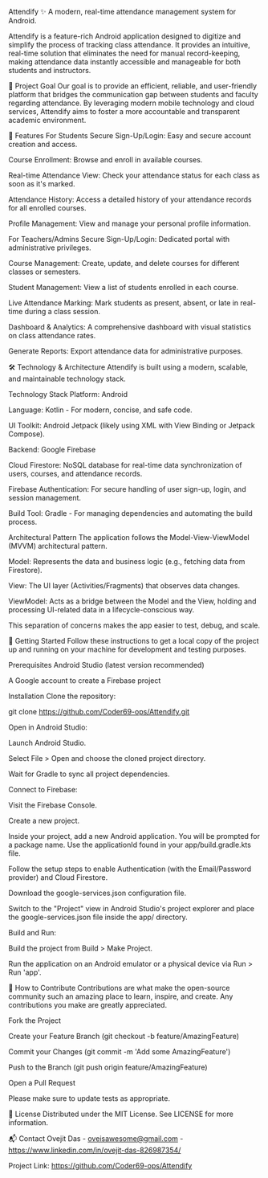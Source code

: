 Attendify ✨
A modern, real-time attendance management system for Android.

Attendify is a feature-rich Android application designed to digitize and simplify the process of tracking class attendance. It provides an intuitive, real-time solution that eliminates the need for manual record-keeping, making attendance data instantly accessible and manageable for both students and instructors.

🎯 Project Goal
Our goal is to provide an efficient, reliable, and user-friendly platform that bridges the communication gap between students and faculty regarding attendance. By leveraging modern mobile technology and cloud services, Attendify aims to foster a more accountable and transparent academic environment.

🌟 Features
For Students
Secure Sign-Up/Login: Easy and secure account creation and access.

Course Enrollment: Browse and enroll in available courses.

Real-time Attendance View: Check your attendance status for each class as soon as it's marked.

Attendance History: Access a detailed history of your attendance records for all enrolled courses.

Profile Management: View and manage your personal profile information.

For Teachers/Admins
Secure Sign-Up/Login: Dedicated portal with administrative privileges.

Course Management: Create, update, and delete courses for different classes or semesters.

Student Management: View a list of students enrolled in each course.

Live Attendance Marking: Mark students as present, absent, or late in real-time during a class session.

Dashboard & Analytics: A comprehensive dashboard with visual statistics on class attendance rates.

Generate Reports: Export attendance data for administrative purposes.

🛠️ Technology & Architecture
Attendify is built using a modern, scalable, and maintainable technology stack.

Technology Stack
Platform: Android

Language: Kotlin - For modern, concise, and safe code.

UI Toolkit: Android Jetpack (likely using XML with View Binding or Jetpack Compose).

Backend: Google Firebase

Cloud Firestore: NoSQL database for real-time data synchronization of users, courses, and attendance records.

Firebase Authentication: For secure handling of user sign-up, login, and session management.

Build Tool: Gradle - For managing dependencies and automating the build process.

Architectural Pattern
The application follows the Model-View-ViewModel (MVVM) architectural pattern.

Model: Represents the data and business logic (e.g., fetching data from Firestore).

View: The UI layer (Activities/Fragments) that observes data changes.

ViewModel: Acts as a bridge between the Model and the View, holding and processing UI-related data in a lifecycle-conscious way.

This separation of concerns makes the app easier to test, debug, and scale.

🚀 Getting Started
Follow these instructions to get a local copy of the project up and running on your machine for development and testing purposes.

Prerequisites
Android Studio (latest version recommended)

A Google account to create a Firebase project

Installation
Clone the repository:

git clone https://github.com/Coder69-ops/Attendify.git

Open in Android Studio:

Launch Android Studio.

Select File > Open and choose the cloned project directory.

Wait for Gradle to sync all project dependencies.

Connect to Firebase:

Visit the Firebase Console.

Create a new project.

Inside your project, add a new Android application. You will be prompted for a package name. Use the applicationId found in your app/build.gradle.kts file.

Follow the setup steps to enable Authentication (with the Email/Password provider) and Cloud Firestore.

Download the google-services.json configuration file.

Switch to the "Project" view in Android Studio's project explorer and place the google-services.json file inside the app/ directory.

Build and Run:

Build the project from Build > Make Project.

Run the application on an Android emulator or a physical device via Run > Run 'app'.

🤝 How to Contribute
Contributions are what make the open-source community such an amazing place to learn, inspire, and create. Any contributions you make are greatly appreciated.

Fork the Project

Create your Feature Branch (git checkout -b feature/AmazingFeature)

Commit your Changes (git commit -m 'Add some AmazingFeature')

Push to the Branch (git push origin feature/AmazingFeature)

Open a Pull Request

Please make sure to update tests as appropriate.

📜 License
Distributed under the MIT License. See LICENSE for more information.

📬 Contact
 Ovejit Das - oveisawesome@gmail.com - https://www.linkedin.com/in/ovejit-das-826987354/

Project Link: https://github.com/Coder69-ops/Attendify
